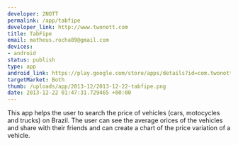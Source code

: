 ```yaml
--- 
developer: 2NOTT
permalink: /app/tabfipe
developer_link: http://www.twonott.com
title: TabFipe
email: matheus.rocha89@gmail.com
devices: 
- android
status: publish
type: app
android_link: https://play.google.com/store/apps/details?id=com.twonott.tabfipepremium&hl=pt_BR
targetMarket: Both
thumb: /uploads/app/2013-12/2013-12-22-tabfipe.png
date: 2013-12-22 01:47:31.729465 +00:00
---
```


This app helps the user to search the price of vehicles (cars, motocycles and trucks) on Brazil. The user can see the average orices of the vehicles and share with their friends and can create a chart of the price variation of a vehicle.
